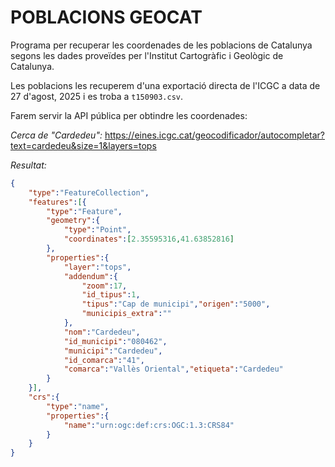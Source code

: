 # POBLACIONS GEOCAT 
Programa per recuperar les coordenades de les poblacions de Catalunya segons les dades proveïdes per l'Institut Cartogràfic i Geològic de Catalunya.

Les poblacions les recuperem d'una exportació directa de l'ICGC a data de 27 d'agost, 2025 i es troba a `t150903.csv`.

Farem servir la API pública per obtindre les coordenades:

_Cerca de "Cardedeu":_
https://eines.icgc.cat/geocodificador/autocompletar?text=cardedeu&size=1&layers=tops

_Resultat:_
``` json
{
    "type":"FeatureCollection",
    "features":[{
        "type":"Feature",
        "geometry":{
            "type":"Point",
            "coordinates":[2.35595316,41.63852816]
        },
        "properties":{
            "layer":"tops",
            "addendum":{
                "zoom":17,
                "id_tipus":1,
                "tipus":"Cap de municipi","origen":"5000",
                "municipis_extra":""
            },
            "nom":"Cardedeu",
            "id_municipi":"080462",
            "municipi":"Cardedeu",
            "id_comarca":"41",
            "comarca":"Vallès Oriental","etiqueta":"Cardedeu"
        }
    }],
    "crs":{
        "type":"name",
        "properties":{
            "name":"urn:ogc:def:crs:OGC:1.3:CRS84"
        }
    }
}
```

